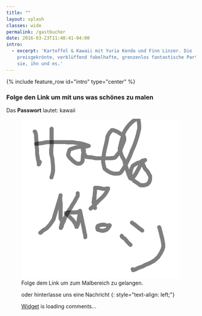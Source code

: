 ```yaml
---
title: ""
layout: splash
classes: wide
permalink: /gastbucher
date: 2016-03-23T11:48:41-04:00
intro: 
  - excerpt: 'Kartoffel & Kawaii mit Yuria Konda und Finn Linzer. Die
    preisgekrönte, verblüffend fabelhafte, grenzenlos fantastische Party für
    sie, ihn und es.'
---
```


{% include feature_row id="intro" type="center" %}

### Folge den Link um mit uns was schönes zu malen
Das **Passwort** lautet: kawaii

<figure class="half">
    <a href="https://www.multidraw.app/app/?room=KartoffelKawaii"><img src="/assets/images/initcanvas.png"></a>
        <figcaption>Folge dem Link um zum Malbereich zu gelangen.</figcaption>

oder hinterlasse uns eine Nachricht
{: style="text-align: left;"}



<!-- begin wwww.htmlcommentbox.com -->
 <div id="HCB_comment_box"><a href="http://www.htmlcommentbox.com">Widget</a> is loading comments...</div>
 <link rel="stylesheet" type="text/css" href="//www.htmlcommentbox.com/static/skins/bootstrap/twitter-bootstrap.css?v=0" />
 <script type="text/javascript" id="hcb"> /*<!--*/ if(!window.hcb_user){hcb_user={comments_header:'Guestbook'};} (function(){var s=document.createElement("script"), l=hcb_user.PAGE || (""+window.location).replace(/'/g,"%27"), h="//www.htmlcommentbox.com";s.setAttribute("type","text/javascript");s.setAttribute("src", h+"/jread?page="+encodeURIComponent(l).replace("+","%2B")+"&opts=16862&num=10&ts=1543418795416");if (typeof s!="undefined") document.getElementsByTagName("head")[0].appendChild(s);})(); /*-->*/ </script>
<!-- end www.htmlcommentbox.com -->


